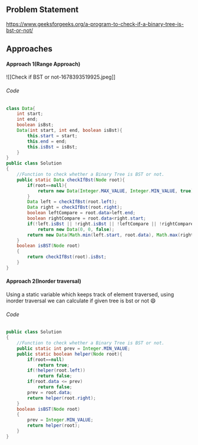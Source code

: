## Problem Statement
https://www.geeksforgeeks.org/a-program-to-check-if-a-binary-tree-is-bst-or-not/

## Approaches
#### Approach 1(Range Approach)
![[Check if BST or not-1678393519925.jpeg]]

###### Code
```java
class Data{
    int start;
    int end;
    boolean isBst;
    Data(int start, int end, boolean isBst){
        this.start = start;
        this.end = end;
        this.isBst = isBst;
    }
}
public class Solution
{
    //Function to check whether a Binary Tree is BST or not.
    public static Data checkIfBst(Node root){
        if(root==null){
            return new Data(Integer.MAX_VALUE, Integer.MIN_VALUE, true);
        }
        Data left = checkIfBst(root.left);
        Data right = checkIfBst(root.right);
        boolean leftCompare = root.data>left.end;
        boolean rightCompare = root.data<right.start;
        if(!left.isBst || !right.isBst || !leftCompare || !rightCompare)
            return new Data(0, 0, false);
        return new Data(Math.min(left.start, root.data), Math.max(right.end, root.data), true);
    }
    boolean isBST(Node root)
    {
        return checkIfBst(root).isBst;
    }
}
```

#### Approach 2(Inorder traversal)
Using a static variable which keeps track of element traversed, using inorder traversal we can calculate if given tree is bst or not 😄

###### Code
```java
public class Solution
{
    //Function to check whether a Binary Tree is BST or not.
    public static int prev = Integer.MIN_VALUE;
    public static boolean helper(Node root){
        if(root==null)
            return true;
        if(!helper(root.left))
            return false;
        if(root.data <= prev)
            return false;
        prev = root.data;
        return helper(root.right);
    }
    boolean isBST(Node root)
    {
        prev = Integer.MIN_VALUE;
        return helper(root);
    }
}
```